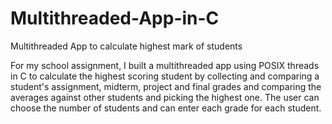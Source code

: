 # Multithreaded-App-in-C
Multithreaded App to calculate highest mark of students


For my school assignment, I built a multithreaded app using POSIX threads in C to calculate the highest scoring student by collecting and comparing a student's assignment, midterm, project and final grades and comparing the averages against other students and picking the highest one. The user can choose the number of students and can enter each grade for each student.
